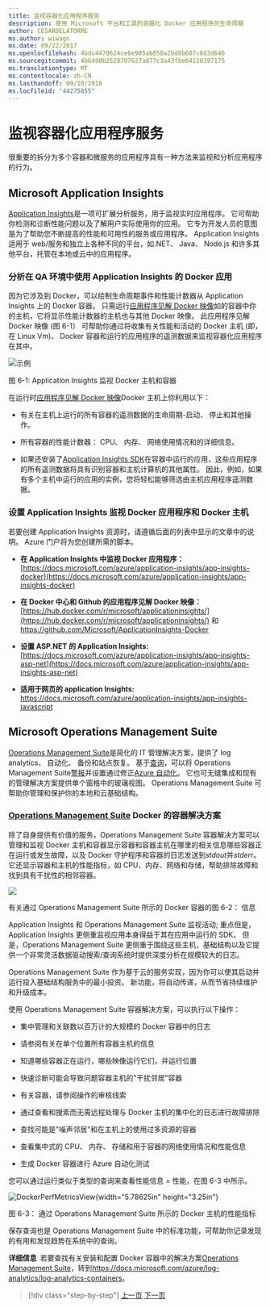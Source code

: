 ```yaml
---
title: 监视容器化应用程序服务
description: 使用 Microsoft 平台和工具的容器化 Docker 应用程序的生命周期
author: CESARDELATORRE
ms.author: wiwagn
ms.date: 09/22/2017
ms.openlocfilehash: 4bdc4470624ce6e905ab858a2bd8b607c8d3d646
ms.sourcegitcommit: 4b6490b2529707627ad77c3a43fbe64120397175
ms.translationtype: MT
ms.contentlocale: zh-CN
ms.lasthandoff: 09/10/2018
ms.locfileid: "44275855"
---
```

# <a name="monitor-containerized-application-services"></a>监视容器化应用程序服务

很重要的拆分为多个容器和微服务的应用程序具有一种方法来监视和分析应用程序的行为。

## <a name="microsoft-application-insights"></a>Microsoft Application Insights

[Application Insights](https://docs.microsoft.com/azure/application-insights/app-insights-overview)是一项可扩展分析服务，用于监视实时应用程序。 它可帮助你检测和诊断性能问题以及了解用户实际使用你的应用。 它专为开发人员的意图是为了帮助您不断提高的性能和可用性的服务或应用程序。 Application Insights 适用于 web/服务和独立上各种不同的平台，如.NET、 Java、 Node.js 和许多其他平台，托管在本地或云中的应用程序。

### <a name="analyzing-docker-apps-in-qa-environments-using-application-insights"></a>分析在 QA 环境中使用 Application Insights 的 Docker 应用

因为它涉及到 Docker，可以绘制生命周期事件和性能计数器从 Application Insights 上的 Docker 容器。 只需运行[应用程序见解 Docker 映像](https://hub.docker.com/r/microsoft/applicationinsights/)如的容器中你的主机，它将显示性能计数器的主机也与其他 Docker 映像。 此应用程序见解 Docker 映像 (图 6-1） 可帮助你通过将收集有关性能和活动的 Docker 主机 (即，在 Linux Vm)、 Docker 容器和运行的应用程序的遥测数据来监视容器化应用程序在其中。

![示例](./media/image1.png)

图 6-1: Application Insights 监视 Docker 主机和容器

在运行时[应用程序见解 Docker 映像](https://hub.docker.com/r/microsoft/applicationinsights/)Docker 主机上你利用以下：

-   有关在主机上运行的所有容器的遥测数据的生命周期-启动、 停止和其他操作。

-   所有容器的性能计数器： CPU、 内存、 网络使用情况和的详细信息。

-   如果还安装了[Application Insights SDK](https://docs.microsoft.com/azure/application-insights/app-insights-asp-net)在容器中运行的应用，这些应用程序的所有遥测数据将具有识别容器和主机计算机的其他属性。 因此，例如，如果有多个主机中运行的应用的实例，您将轻松能够筛选由主机应用程序遥测数据。

### <a name="setting-up-application-insights-to-monitor-docker-applications-and-docker-hosts"></a>设置 Application Insights 监视 Docker 应用程序和 Docker 主机

若要创建 Application Insights 资源时，请遵循后面的列表中显示的文章中的说明。 Azure 门户将为您创建所需的脚本。

-   **在 Application Insights 中监视 Docker 应用程序：**  [https://docs.microsoft.com/azure/application-insights/app-insights-docker](https://docs.microsoft.com/azure/application-insights/app-insights-docker)

-   **在 Docker 中心和 Github 的应用程序见解 Docker 映像：**  
[https://hub.docker.com/r/microsoft/applicationinsights/](https://hub.docker.com/r/microsoft/applicationinsights/) 和 <https://github.com/Microsoft/ApplicationInsights-Docker>

-   **设置 ASP.NET 的 Application Insights:**  
[https://docs.microsoft.com/azure/application-insights/app-insights-asp-net](https://docs.microsoft.com/azure/application-insights/app-insights-asp-net)

-   **适用于网页的 application Insights:**  
<https://docs.microsoft.com/azure/application-insights/app-insights-javascript>

## <a name="microsoft-operations-management-suite"></a>Microsoft Operations Management Suite

[Operations Management Suite](https://microsoft.com/oms)是简化的 IT 管理解决方案，提供了 log analytics、 自动化、 备份和站点恢复。 基于[查询](https://blogs.technet.microsoft.com/msoms/2016/01/21/easy-microsoft-operations-management-suite-search-queries/)，可以将 Operations Management Suite[警报](https://docs.microsoft.com/azure/operations-management-suite/operations-management-suite-monitoring-alerts)并设置通过修正[Azure 自动化](https://docs.microsoft.com/azure/automation/)。 它也可无缝集成和现有的管理解决方案提供单个窗格中的玻璃视图。 Operations Management Suite 可帮助你管理和保护你的本地和云基础结构。

### <a name="operations-management-suitehttpsmicrosoftcomoms-container-solution-for-docker"></a>[Operations Management Suite](https://microsoft.com/oms) Docker 的容器解决方案

除了自身提供有价值的服务，Operations Management Suite 容器解决方案可以管理和监视 Docker 主机和容器显示容器和容器主机在哪里的相关信息哪些容器正在运行或发生故障，以及 Docker 守护程序和容器的日志发送到*stdout*并*stderr*。 它还显示容器和主机的性能指标，如 CPU、内存、网络和存储，帮助排除故障和找到具有干扰性的相邻容器。

![](./media/image2.png)

有关通过 Operations Management Suite 所示的 Docker 容器的图 6-2： 信息

Application Insights 和 Operations Management Suite 监视活动; 重点但是，Application Insights 更侧重监视应用本身得益于其在应用中运行的 SDK。 但是，Operations Management Suite 更侧重于围绕这些主机，基础结构以及它提供一个非常灵活数据驱动搜索/查询系统时提供深度分析在规模较大的日志。

Operations Management Suite 作为基于云的服务实现，因为你可以使其启动并运行投入基础结构服务中的最小投资。 新功能，将自动传递，从而节省持续维护和升级成本。

使用 Operations Management Suite 容器解决方案，可以执行以下操作：

-   集中管理和关联数以百万计的大规模的 Docker 容器中的日志

-   请参阅有关在单个位置所有容器主机的信息

-   知道哪些容器正在运行，哪些映像运行它们，并运行位置

-   快速诊断可能会导致问题容器主机的"干扰邻居"容器

-   有关容器，请参阅操作的审核线索

-   通过查看和搜索而无需远程处理与 Docker 主机的集中化的日志进行故障排除

-   查找可能是"噪声邻居"和在主机上的使用过多资源的容器

-   查看集中式的 CPU、 内存、 存储和用于容器的网络使用情况和性能信息

-   生成 Docker 容器进行 Azure 自动化测试

您可以通过运行类似于类型的查询来查看性能信息 = 性能，在图 6-3 中所示。

![DockerPerfMetricsView](./media/image3.png){width="5.78625in" height="3.25in"}

图 6-3： 通过 Operations Management Suite 所示的 Docker 主机的性能指标

保存查询也是 Operations Management Suite 中的标准功能，可帮助你记录发现的有用和发现趋势在系统中的查询。

**详细信息** 若要查找有关安装和配置 Docker 容器中的解决方案[Operations Management Suite](https://microsoft.com/oms)，转到<https://docs.microsoft.com/azure/log-analytics/log-analytics-containers>。

>[!div class="step-by-step"]
[上一页](manage-production-docker-environments.md)
[下一页](../key-takeaways/index.md)

